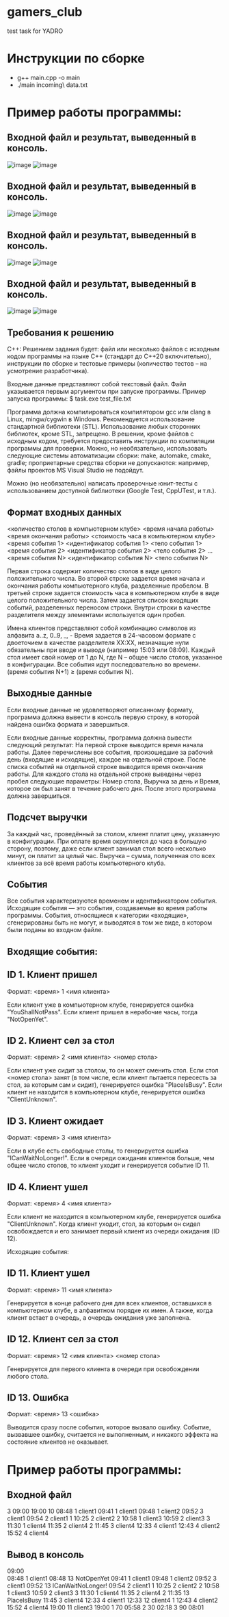 # gamers_club
test task for YADRO

# Инструкции по сборке

- g++ main.cpp -o main
- ./main incoming\ data.txt

# Пример работы программы:
## Входной файл и результат, выведенный в консоль.
![image](https://github.com/k1tekat/gamers_club/assets/70479216/fc34c515-8be1-46b9-9f57-7f4c269073b9)
![image](https://github.com/k1tekat/gamers_club/assets/70479216/603ea973-e9d6-48bf-9a7c-2ae5cf119a41)
## Входной файл и результат, выведенный в консоль.
![image](https://github.com/k1tekat/gamers_club/assets/70479216/37647afd-db7f-42c8-9d82-3665f9527a60)
![image](https://github.com/k1tekat/gamers_club/assets/70479216/7186d126-6469-48cb-9942-0bb299058486)
## Входной файл и результат, выведенный в консоль.
![image](https://github.com/k1tekat/gamers_club/assets/70479216/d0a9b54f-a718-4b35-8cb7-547b648b2a97)
![image](https://github.com/k1tekat/gamers_club/assets/70479216/8b0cf4da-2bb7-4798-827c-43f8a01c1919)
## Входной файл и результат, выведенный в консоль.
![image](https://github.com/k1tekat/gamers_club/assets/70479216/dfe4abda-721b-4128-b613-1a35643b5e9f)
![image](https://github.com/k1tekat/gamers_club/assets/70479216/c2beecdd-e260-42b5-b167-74bf8c63973e)






## Требования к решению

C++:
Решением задания будет: файл или несколько файлов с исходным кодом программы на языке C++ (стандарт до C++20 включительно), инструкции по сборке и тестовые примеры (количество тестов – на усмотрение разработчика). 

Входные данные представляют собой текстовый файл. Файл указывается первым аргументом при запуске программы. Пример запуска программы: 
$ task.exe test_file.txt

Программа должна компилироваться компилятором gcc или clang в Linux, mingw/cygwin в Windows. Рекомендуется использование стандартной библиотеки (STL). Использование любых сторонних библиотек, кроме STL, запрещено. В решении, кроме файлов с исходным кодом, требуется предоставить инструкции по компиляции программы для проверки. Можно, но необязательно, использовать следующие системы автоматизации сборки: make, automake, cmake, gradle; проприетарные средства сборки не допускаются: например, файлы проектов MS Visual Studio не подойдут.

Можно (но необязательно) написать проверочные юнит-тесты с использованием доступной библиотеки (Google Test, CppUTest, и т.п.).

## Формат входных данных
<количество столов в компьютерном клубе>
<время начала работы> <время окончания работы>
<стоимость часа в компьютерном клубе>
<время события 1> <идентификатор события 1> <тело события 1>
<время события 2> <идентификатор события 2> <тело события 2>
...
<время события N> <идентификатор события N> <тело события N>

Первая строка содержит количество столов в виде целого положительного числа.
Во второй строке задается время начала и окончания работы компьютерного клуба, разделенные пробелом.
В третьей строке задается стоимость часа в компьютерном клубе в виде целого положительного числа.
Затем задается список входящих событий, разделенных переносом строки. Внутри строки в качестве разделителя между элементами используется один пробел.

Имена клиентов представляют собой комбинацию символов из алфавита a..z, 0..9, _, -
Время задается в 24-часовом формате с двоеточием в качестве разделителя XX:XX, незначащие нули обязательны при вводе и выводе (например 15:03 или 08:09).
Каждый стол имеет свой номер от 1 до N, где N – общее число столов, указанное в конфигурации.
Все события идут последовательно во времени. (время события N+1) ≥ (время события N).

## Выходные данные
Если входные данные не удовлетворяют описанному формату, программа должна вывести в консоль первую строку, в которой найдена ошибка формата и завершиться.

Если входные данные корректны, программа должна вывести следующий результат:
На первой строке выводится время начала работы.
Далее перечислены все события, произошедшие за рабочий день (входящие и исходящие), каждое на отдельной строке. 
После списка событий на отдельной строке выводится время окончания работы. 
Для каждого стола на отдельной строке выведены через пробел следующие параметры: Номер стола, Выручка за день и Время, которое он был занят в течение рабочего дня.
После этого программа должна завершиться.

## Подсчет выручки
За каждый час, проведённый за столом, клиент платит цену, указанную в конфигурации. При оплате время округляется до часа в большую сторону, поэтому, даже если клиент занимал стол всего несколько минут, он платит за целый час. Выручка – сумма, полученная ото всех клиентов за всё время работы компьютерного клуба.

## События
Все события характеризуются временем и идентификатором события. Исходящие события — это события, создаваемые во время работы программы. События, относящиеся к категории «входящие», сгенерированы быть не могут, и выводятся в том же виде, в котором были поданы во входном файле.

## Входящие события:
## ID 1. Клиент пришел

Формат: <время> 1 <имя клиента>

Если клиент уже в компьютерном клубе, генерируется ошибка "YouShallNotPass".
Если клиент пришел в нерабочие часы, тогда "NotOpenYet".

## ID 2. Клиент сел за стол 

Формат: <время> 2 <имя клиента> <номер стола>

Если клиент уже сидит за столом, то он может сменить стол.
Если стол <номер стола> занят (в том числе, если клиент пытается пересесть за стол, за которым сам и сидит), генерируется ошибка "PlaceIsBusy".
Если клиент не находится в компьютерном клубе, генерируется ошибка "ClientUnknown".

## ID 3. Клиент ожидает

Формат: <время> 3 <имя клиента>

Если в клубе есть свободные столы, то генерируется ошибка "ICanWaitNoLonger!".
Если в очереди ожидания клиентов больше, чем общее число столов, то клиент уходит и генерируется событие ID 11.

## ID 4. Клиент ушел
Формат: <время> 4 <имя клиента>

Если клиент не находится в компьютерном клубе, генерируется ошибка "ClientUnknown".
Когда клиент уходит, стол, за которым он сидел освобождается и его занимает первый клиент из очереди ожидания (ID 12).

Исходящие события:

## ID 11. Клиент ушел

Формат: <время> 11 <имя клиента>

Генерируется в конце рабочего дня для всех клиентов, оставшихся в компьютерном клубе, в алфавитном порядке их имен. А также, когда клиент встает в очередь, а очередь ожидания уже заполнена.

## ID 12. Клиент сел за стол 

Формат: <время> 12 <имя клиента> <номер стола>

Генерируется для первого клиента в очереди при освобождении любого стола.

## ID 13. Ошибка

Формат: <время> 13 <ошибка>

Выводится сразу после события, которое вызвало ошибку. Событие, вызвавшее ошибку, считается не выполненным, и никакого эффекта на состояние клиентов не оказывает.

# Пример работы программы:
## Входной файл

3
09:00 19:00
10
08:48 1 client1
09:41 1 client1
09:48 1 client2
09:52 3 client1
09:54 2 client1 1
10:25 2 client2 2
10:58 1 client3
10:59 2 client3 3
11:30 1 client4
11:35 2 client4 2
11:45 3 client4
12:33 4 client1
12:43 4 client2
15:52 4 client4



## Вывод в консоль
09:00  
08:48 1 client1
08:48 13 NotOpenYet
09:41 1 client1
09:48 1 client2 
09:52 3 client1
09:52 13 ICanWaitNoLonger!
09:54 2 client1 1
10:25 2 client2 2
10:58 1 client3 
10:59 2 client3 3
11:30 1 client4
11:35 2 client4 2
11:35 13 PlaceIsBusy
11:45 3 client4
12:33 4 client1
12:33 12 client4 1
12:43 4 client2
15:52 4 client4
19:00 11 client3
19:00
1 70 05:58 
2 30 02:18
3 90 08:01 


